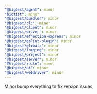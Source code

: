 ```yaml
---
"@bigtest/agent": minor
"bigtest": minor
"@bigtest/bundler": minor
"@bigtest/cli": minor
"@bigtest/client": minor
"@bigtest/driver": minor
"@bigtest/effection-express": minor
"@bigtest/eslint-plugin": minor
"@bigtest/globals": minor
"@bigtest/logging": minor
"@bigtest/project": minor
"@bigtest/server": minor
"@bigtest/suite": minor
"@bigtest/ui": minor
"@bigtest/webdriver": minor
---
```


Minor bump everything to fix version issues
